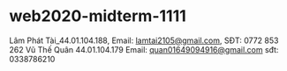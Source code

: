 # web2020-midterm-1111
Lâm Phát Tài_44.01.104.188, Email: lamtai2105@gmail.com, SĐT: 0772 853 262
Vũ Thế Quân  44.01.104.179 Email: quan01649094916@gmail.com sđt: 0338786210
